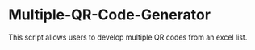 # Multiple-QR-Code-Generator
This script allows users to develop multiple QR codes from an excel list.

